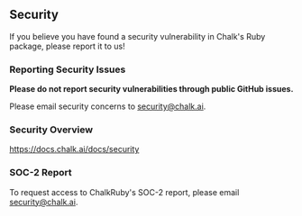 ## Security

If you believe you have found a security vulnerability in Chalk's Ruby package, please report it to us!

### Reporting Security Issues

**Please do not report security vulnerabilities through public GitHub issues.**

Please email security concerns to [security@chalk.ai](mailto:security@chalk.ai).

### Security Overview

https://docs.chalk.ai/docs/security

### SOC-2 Report

To request access to ChalkRuby's SOC-2 report, please email [security@chalk.ai](mailto:security@chalk_ruby.ai).
